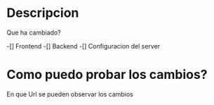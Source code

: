 # Descripcion
Que ha cambiado?

-[] Frontend
-[] Backend
-[] Configuracion del server

# Como puedo probar los cambios?
En que Url se pueden observar los cambios
